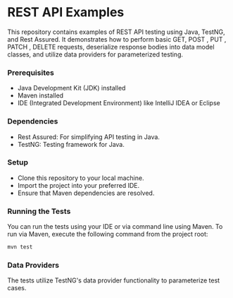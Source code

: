 # REST API Examples

This repository contains examples of REST API testing using Java, TestNG, and Rest Assured. It demonstrates how to perform basic GET, POST , PUT , PATCH , DELETE requests, deserialize response bodies into data model classes, and utilize data providers for parameterized testing.

### Prerequisites
* Java Development Kit (JDK) installed
* Maven installed
* IDE (Integrated Development Environment) like IntelliJ IDEA or Eclipse

### Dependencies
* Rest Assured: For simplifying API testing in Java.
* TestNG: Testing framework for Java.

### Setup
* Clone this repository to your local machine.
* Import the project into your preferred IDE.
* Ensure that Maven dependencies are resolved.

### Running the Tests
You can run the tests using your IDE or via command line using Maven. To run via Maven, execute the following command from the project root:

```bash
mvn test
```

### Data Providers
The tests utilize TestNG's data provider functionality to parameterize test cases.

